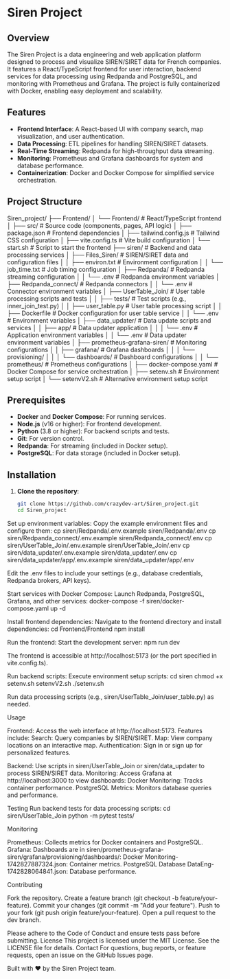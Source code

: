 # Siren Project

## Overview

The Siren Project is a data engineering and web application platform designed to process and visualize SIREN/SIRET data for French companies. It features a React/TypeScript frontend for user interaction, backend services for data processing using Redpanda and PostgreSQL, and monitoring with Prometheus and Grafana. The project is fully containerized with Docker, enabling easy deployment and scalability.

## Features

- **Frontend Interface**: A React-based UI with company search, map visualization, and user authentication.
- **Data Processing**: ETL pipelines for handling SIREN/SIRET datasets.
- **Real-Time Streaming**: Redpanda for high-throughput data streaming.
- **Monitoring**: Prometheus and Grafana dashboards for system and database performance.
- **Containerization**: Docker and Docker Compose for simplified service orchestration.

## Project Structure

Siren_project/
├── Frontend/
│   └── Frontend/                   # React/TypeScript frontend
│       ├── src/                    # Source code (components, pages, API logic)
│       ├── package.json            # Frontend dependencies
│       ├── tailwind.config.js      # Tailwind CSS configuration
│       ├── vite.config.ts          # Vite build configuration
│       └── start.sh                # Script to start the frontend
├── siren/                          # Backend and data processing services
│   ├── Files_Siren/                # SIREN/SIRET data and configuration files
│   │   ├── environ.txt             # Environment configuration
│   │   └── job_time.txt            # Job timing configuration
│   ├── Redpanda/                   # Redpanda streaming configuration
│   │   └── .env                    # Redpanda environment variables
│   ├── Redpanda_connect/           # Redpanda connectors
│   │   └── .env                    # Connector environment variables
│   ├── UserTable_Join/             # User table processing scripts and tests
│   │   ├── tests/                  # Test scripts (e.g., inner_join_test.py)
│   │   ├── user_table.py           # User table processing script
│   │   ├── Dockerfile              # Docker configuration for user table service
│   │   └── .env                    # Environment variables
│   ├── data_updater/               # Data update scripts and services
│   │   ├── app/                    # Data updater application
│   │   │   └── .env                # Application environment variables
│   │   └── .env                    # Data updater environment variables
│   ├── prometheus-grafana-siren/   # Monitoring configurations
│   │   ├── grafana/                # Grafana dashboards
│   │   │   └── provisioning/
│   │   │       └── dashboards/     # Dashboard configurations
│   │   └── prometheus/             # Prometheus configurations
│   ├── docker-compose.yaml         # Docker Compose for service orchestration
│   ├── setenv.sh                   # Environment setup script
│   └── setenvV2.sh                 # Alternative environment setup script


## Prerequisites

- **Docker** and **Docker Compose**: For running services.
- **Node.js** (v16 or higher): For frontend development.
- **Python** (3.8 or higher): For backend scripts and tests.
- **Git**: For version control.
- **Redpanda**: For streaming (included in Docker setup).
- **PostgreSQL**: For data storage (included in Docker setup).

## Installation

1. **Clone the repository**:

   ```bash
   git clone https://github.com/crazydev-art/Siren_project.git
   cd Siren_project


Set up environment variables:
Copy the example environment files and configure them:
cp siren/Redpanda/.env.example siren/Redpanda/.env
cp siren/Redpanda_connect/.env.example siren/Redpanda_connect/.env
cp siren/UserTable_Join/.env.example siren/UserTable_Join/.env
cp siren/data_updater/.env.example siren/data_updater/.env
cp siren/data_updater/app/.env.example siren/data_updater/app/.env

Edit the .env files to include your settings (e.g., database credentials, Redpanda brokers, API keys).

Start services with Docker Compose:
Launch Redpanda, PostgreSQL, Grafana, and other services:
docker-compose -f siren/docker-compose.yaml up -d


Install frontend dependencies:
Navigate to the frontend directory and install dependencies:
cd Frontend/Frontend
npm install


Run the frontend:
Start the development server:
npm run dev

The frontend is accessible at http://localhost:5173 (or the port specified in vite.config.ts).

Run backend scripts:
Execute environment setup scripts:
cd siren
chmod +x setenv.sh setenvV2.sh
./setenv.sh

Run data processing scripts (e.g., siren/UserTable_Join/user_table.py) as needed.


Usage

Frontend: Access the web interface at http://localhost:5173. Features include:
Search: Query companies by SIREN/SIRET.
Map: View company locations on an interactive map.
Authentication: Sign in or sign up for personalized features.


Backend: Use scripts in siren/UserTable_Join or siren/data_updater to process SIREN/SIRET data.
Monitoring: Access Grafana at http://localhost:3000 to view dashboards:
Docker Monitoring: Tracks container performance.
PostgreSQL Metrics: Monitors database queries and performance.



Testing
Run backend tests for data processing scripts:
cd siren/UserTable_Join
python -m pytest tests/

Monitoring

Prometheus: Collects metrics for Docker containers and PostgreSQL.
Grafana: Dashboards are in siren/prometheus-grafana-siren/grafana/provisioning/dashboards/:
Docker Monitoring-1742827887324.json: Container metrics.
PostgreSQL Database DataEng-1742828064841.json: Database performance.



Contributing

Fork the repository.
Create a feature branch (git checkout -b feature/your-feature).
Commit your changes (git commit -m "Add your feature").
Push to your fork (git push origin feature/your-feature).
Open a pull request to the dev branch.

Please adhere to the Code of Conduct and ensure tests pass before submitting.
License
This project is licensed under the MIT License. See the LICENSE file for details.
Contact
For questions, bug reports, or feature requests, open an issue on the GitHub Issues page.

Built with ❤️ by the Siren Project team.

